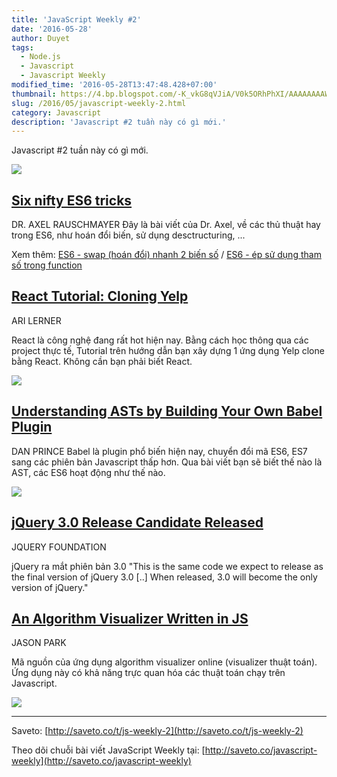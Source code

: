 ```yaml
---
title: 'JavaScript Weekly #2'
date: '2016-05-28'
author: Duyet
tags:
  - Node.js
  - Javascript
  - Javascript Weekly
modified_time: '2016-05-28T13:47:48.428+07:00'
thumbnail: https://4.bp.blogspot.com/-K_vkG8qVJiA/V0k5ORhPhXI/AAAAAAAAWJQ/PR7wLT5sdfIGjSGb5SqJeFIevpWo2rbKwCK4B/s1600/javascript-weekly-2-duyetdev.png
slug: /2016/05/javascript-weekly-2.html
category: Javascript
description: 'Javascript #2 tuần này có gì mới.'
---
```


Javascript #2 tuần này có gì mới.

[![](https://4.bp.blogspot.com/-K_vkG8qVJiA/V0k5ORhPhXI/AAAAAAAAWJQ/PR7wLT5sdfIGjSGb5SqJeFIevpWo2rbKwCK4B/s1600/javascript-weekly-2-duyetdev.png)](https://blog.duyet.net/2016/05/javascript-weekly-2.html)

## [Six nifty ES6 tricks](http://saveto.co/LdRQ7M)

DR. AXEL RAUSCHMAYER
Đây là bài viết của Dr. Axel, về các thủ thuật hay trong ES6, như hoán đổi biến, sử dụng desctructuring, ...

Xem thêm: [ES6 - swap (hoán đổi) nhanh 2 biến số](https://blog.duyet.net/2016/05/es6-swap-via-destructuring.html#.V0k6NXV97CB) / [ES6 - ép sử dụng tham số trong function](https://blog.duyet.net/2016/05/es6-ep-su-dung-tham-so-trong-function.html#.V0k6KHV97CA)

## [React Tutorial: Cloning Yelp](http://saveto.co/wHMNCL)

ARI LERNER

React là công nghệ đang rất hot hiện nay. Bằng cách học thông qua các project thực tế, Tutorial trên hướng dẫn bạn xây dựng 1 ứng dụng Yelp clone bằng React. Không cần bạn phải biết React.

[![](https://4.bp.blogspot.com/-rkBefMDxkJU/V0k-k6IlILI/AAAAAAAAWJs/LMlK00pPdRY9ymMJT26xDoKNiROzWiW7wCK4B/s640/fullstackreact-yelp-clone-tutorial.png)](https://4.bp.blogspot.com/-rkBefMDxkJU/V0k-k6IlILI/AAAAAAAAWJs/LMlK00pPdRY9ymMJT26xDoKNiROzWiW7wCK4B/s1600/fullstackreact-yelp-clone-tutorial.png)

## [Understanding ASTs by Building Your Own Babel Plugin](http://saveto.co/Lirltu)

DAN PRINCE
Babel là plugin phổ biến hiện nay, chuyển đổi mã ES6, ES7 sang các phiên bản Javascript thấp hơn. Qua bài viết bạn sẽ biết thế nào là AST, các ES6 hoạt động như thế nào.

![](https://2.bp.blogspot.com/-eDvomub8slU/V0k-ZleMYBI/AAAAAAAAWJk/SPtRxM2eGHEJdys-WUErpNOMdJVhkkSjgCK4B/s320/babel-logo.png)

## [jQuery 3.0 Release Candidate Released](http://saveto.co/6qxqmw)

JQUERY FOUNDATION

jQuery ra mắt phiên bản 3.0 "This is the same code we expect to release as the final version of jQuery 3.0 [..] When released, 3.0 will become the only version of jQuery."

## [An Algorithm Visualizer Written in JS](http://saveto.co/SdDrsx)

JASON PARK

Mã nguồn của ứng dụng algorithm visualizer online (visualizer thuật toán). Ứng dụng này có khả năng trực quan hóa các thuật toán chạy trên Javascript.

[![](https://1.bp.blogspot.com/-f38GpfB3uMk/V0k-GN1agjI/AAAAAAAAWJc/Ems964y9pY4Dh8yi0CMhhYCS_PmnmFuUQCLcB/s1600/687474703a2f2f692e67697068792e636f6d2f336f3645684a46677379536858364d48654d2e676966.gif)](https://1.bp.blogspot.com/-f38GpfB3uMk/V0k-GN1agjI/AAAAAAAAWJc/Ems964y9pY4Dh8yi0CMhhYCS_PmnmFuUQCLcB/s1600/687474703a2f2f692e67697068792e636f6d2f336f3645684a46677379536858364d48654d2e676966.gif)

---

Saveto: [http://saveto.co/t/js-weekly-2](http://saveto.co/t/js-weekly-2)

Theo dõi chuỗi bài viết JavaScript Weekly tại: [http://saveto.co/javascript-weekly](http://saveto.co/javascript-weekly)
